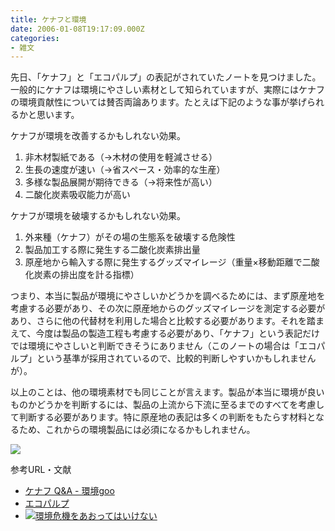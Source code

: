 ```yaml
---
title: ケナフと環境
date: 2006-01-08T19:17:09.000Z
categories:
- 雑文
---
```

先日、「ケナフ」と「エコパルプ」の表記がされていたノートを見つけました。一般的にケナフは環境にやさしい素材として知られていますが、実際にはケナフの環境貢献性については賛否両論あります。たとえば下記のような事が挙げられるかと思います。

ケナフが環境を改善するかもしれない効果。

1.  非木材製紙である（→木材の使用を軽減させる）
2.  生長の速度が速い（→省スペース・効率的な生産）
3.  多様な製品展開が期待できる（→将来性が高い）
4.  二酸化炭素吸収能力が高い

ケナフが環境を破壊するかもしれない効果。

1.  外来種（ケナフ）がその場の生態系を破壊する危険性
2.  製品加工する際に発生する二酸化炭素排出量
3.  原産地から輸入する際に発生するグッズマイレージ（重量×移動距離で二酸化炭素の排出度を計る指標）

つまり、本当に製品が環境にやさしいかどうかを調べるためには、まず原産地を考慮する必要があり、その次に原産地からのグッズマイレージを測定する必要があり、さらに他の代替材を利用した場合と比較する必要があります。それを踏まえて、今度は製品の製造工程も考慮する必要があり、「ケナフ」という表記だけでは環境にやさしいと判断できそうにありません（このノートの場合は「エコパルプ」という基準が採用されているので、比較的判断しやすいかもしれませんが）。

以上のことは、他の環境素材でも同じことが言えます。製品が本当に環境が良いものかどうかを判断するには、製品の上流から下流に至るまでのすべてを考慮して判断する必要があります。特に原産地の表記は多くの判断をもたらす材料となるため、これからの環境製品には必須になるかもしれません。
<!-- more -->
[![](http://memolog.org/i/etc/kenaf.gif)](/blog//assets/i/etc/kenaf.gif)

参考URL・文献

*   [ケナフ Q&A - 環境goo](http://eco.goo.ne.jp/word/issue/S00068_qa.html)
*   [エコパルプ](http://www.hokuetsu-paper.co.jp/ekotop.html)
*   [![](http://images-jp.amazon.com/images/P/4163650806.09.TZZZZZZZ.jpg)環境危機をあおってはいけない](http://www.amazon.co.jp/exec/obidos/ASIN/4163650806/ref=nosim/yutakayamaguc-22)